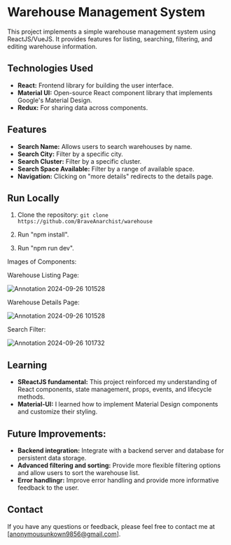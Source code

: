 
# Warehouse Management System

This project implements a simple warehouse management system using ReactJS/VueJS. It provides features for listing, searching, filtering, and editing warehouse information.

## Technologies Used

* **React:** Frontend library for building the user interface.
* **Material UI:** Open-source React component library that implements Google's Material Design.
* **Redux:** For sharing data across components.
##  Features

* **Search Name:** Allows users to search warehouses by name.
* **Search City:** Filter by a specific city.
* **Search Cluster:** Filter by a specific cluster.
* **Search Space Available:** Filter by a range of available space.
* **Navigation:**  Clicking on "more details" redirects to the details page.

## Run Locally

 1. Clone the repository: 
 `git clone https://github.com/BraveAnarchist/warehouse`
 
 2. Run "npm install".

 3. Run "npm run dev".

 Images of Components:

Warehouse Listing Page:

![Annotation 2024-09-26 101528](https://github.com/user-attachments/assets/0ba6ffcc-ee2a-458e-a821-9826a098c144)


Warehouse Details Page:

![Annotation 2024-09-26 101528](https://github.com/user-attachments/assets/d9132513-61d0-491f-9e3e-d518588632d2)



Search Filter:

![Annotation 2024-09-26 101732](https://github.com/user-attachments/assets/48d6f967-2af1-4829-9539-135d70cfb510)



## Learning

* **SReactJS fundamental:** This project reinforced my understanding of React components, state management, props, events, and lifecycle methods.
* **Material-UI:** I learned how to implement Material Design components and customize their styling.

## Future Improvements:

* **Backend integration:**  Integrate with a backend server and database for persistent data storage.
* **Advanced filtering and sorting:** Provide more flexible filtering options and allow users to sort the warehouse list.
* **Error handlingr:** Improve error handling and provide more informative feedback to the user.


## Contact

If you have any questions or feedback, please feel free to contact me at [anonymousunkown9856@gmail.com].
